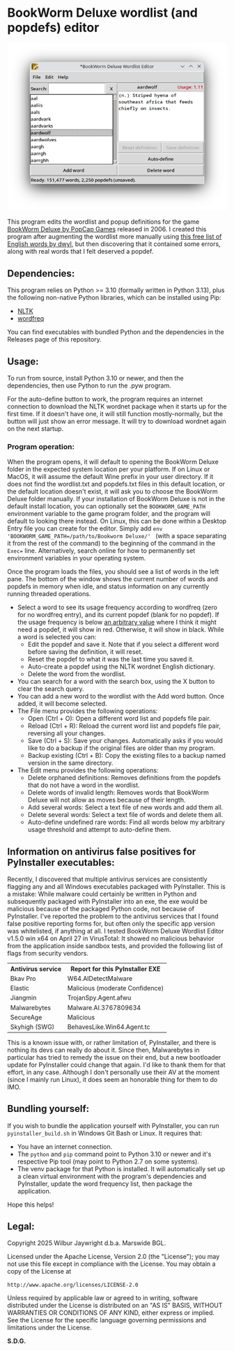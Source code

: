 # BookWorm Deluxe wordlist (and popdefs) editor

![Screenshot](main_window_screenshot.png "The main app window")

This program edits the wordlist and popup definitions for the game [BookWorm Deluxe by PopCap Games](https://oldgamesdownload.com/bookworm-deluxe/) released in 2006. I created this program after augmenting the wordlist more manually using [this free list of English words by dwyl](https://github.com/dwyl/english-words), but then discovering that it contained some errors, along with real words that I felt deserved a popdef.

## Dependencies:
This program relies on Python >= 3.10 (formally written in Python 3.13), plus the following non-native Python libraries, which can be installed using Pip:
- [NLTK](https://pypi.org/project/nltk/)
- [wordfreq](https://pypi.org/project/wordfreq/)

You can find executables with bundled Python and the dependencies in the Releases page of this repository.

## Usage:
To run from source, install Python 3.10 or newer, and then the dependencies, then use Python to run the .pyw program.

For the auto-define button to work, the program requires an internet connection to download the NLTK wordnet package when it starts up for the first time. If it doesn't have one, it will still function mostly-normally, but the button will just show an error message. It will try to download wordnet again on the next startup.

### Program operation:
When the program opens, it will default to opening the BookWorm Deluxe folder in the expected system location per your platform. If on Linux or MacOS, it will assume the default Wine prefix in your user directory. If it does not find the wordlist.txt and popdefs.txt files in this default location, or the default location doesn't exist, it will ask you to choose the BookWorm Deluxe folder manually. If your installation of BookWorm Deluxe is not in the default install location, you can optionally set the `BOOKWORM_GAME_PATH` environment variable to the game program folder, and the program will default to looking there instead. On Linux, this can be done within a Desktop Entry file you can create for the editor. Simply add `env 'BOOKWORM_GAME_PATH=/path/to/Bookworm Deluxe/' ` (with a space separating it from the rest of the command) to the beginning of the command in the `Exec=` line. Alternatively, search online for how to permanently set environment variables in your operating system.

Once the program loads the files, you should see a list of words in the left pane. The bottom of the window shows the current number of words and popdefs in memory when idle, and status information on any currently running threaded operations.
- Select a word to see its usage frequency according to wordfreq (zero for no wordfreq entry), and its current popdef (blank for no popdef). If the usage frequency is below [an arbitrary value](bookworm_utils.py#L76) where I think it might need a popdef, it will show in red. Otherwise, it will show in black. While a word is selected you can:
    - Edit the popdef and save it. Note that if you select a different word before saving the definition, it will reset.
    - Reset the popdef to what it was the last time you saved it.
    - Auto-create a popdef using the NLTK wordnet English dictionary.
    - Delete the word from the wordlist.
- You can search for a word with the search box, using the X button to clear the search query.
- You can add a new word to the wordlist with the Add word button. Once added, it will become selected.
- The File menu provides the following operations:
    - Open (Ctrl + O): Open a different word list and popdefs file pair.
    - Reload (Ctrl + R): Reload the current word list and popdefs file pair, reversing all your changes.
    - Save (Ctrl + S): Save your changes. Automatically asks if you would like to do a backup if the original files are older than my program.
    - Backup existing (Ctrl + B): Copy the existing files to a backup named version in the same directory.
- The Edit menu provides the following operations:
    - Delete orphaned definitions: Removes definitions from the popdefs that do not have a word in the wordlist.
    - Delete words of invalid length: Removes words that BookWorm Deluxe will not allow as moves because of their length.
    - Add several words: Select a text file of new words and add them all.
    - Delete several words: Select a text file of words and delete them all.
    - Auto-define undefined rare words: Find all words below my arbitrary usage threshold and attempt to auto-define them.

## Information on antivirus false positives for PyInstaller executables:

Recently, I discovered that multiple antivirus services are consistently flagging any and all Windows executables packaged with PyInstaller. This is a mistake: While malware could certainly be written in Python and subsequently packaged with PyInstaller into an exe, the exe would be malicious because of the packaged Python code, not because of PyInstaller. I've reported the problem to the antivirus services that I found false positive reporting forms for, but often only the specific app version was whitelisted, if anything at all. I tested BookWorm Deluxe Wordlist Editor v1.5.0 win x64 on April 27 in VirusTotal: It showed no malicious behavior from the application inside sandbox tests, and provided the following list of flags from security vendors.


<table>
    <tr>
        <th>Antivirus service</th>
        <th>Report for this PyInstaller EXE</th>
    </tr>
    <tr>
        <td>Bkav Pro</td>
        <td>W64.AIDetectMalware</td>
    </tr>
    <tr>
        <td>Elastic</td>
        <td>Malicious (moderate Confidence)</td>
    </tr>
    <tr>
        <td>Jiangmin</td>
        <td>TrojanSpy.Agent.afwu</td>
    </tr>
    <tr>
        <td>Malwarebytes</td>
        <td>Malware.AI.3767809634</td>
    </tr>
    <tr>
        <td>SecureAge</td>
        <td>Malicious</td>
    </tr>
    <tr>
        <td>Skyhigh (SWG)</td>
        <td>BehavesLike.Win64.Agent.tc</td>
    </tr>
</table>

This is a known issue with, or rather limitation of, PyInstaller, and there is nothing its devs can really do about it. Since then, Malwarebytes in particular has tried to remedy the issue on their end, but a new bootloader update for PyInstaller could change that again. I'd like to thank them for that effort, in any case. Although I don't personally use their AV at the moment (since I mainly run Linux), it does seem an honorable thing for them to do IMO.

## Bundling yourself:
If you wish to bundle the application yourself with PyInstaller, you can run `pyinstaller_build.sh` in Windows Git Bash or Linux. It requires that:
- You have an internet connection.
- The `python` and `pip` command point to Python 3.10 or newer and it's respective Pip tool (may point to Python 2.7 on some systems).
- The venv package for that Python is installed.
It will automatically set up a clean virtual environment with the program's dependencies and PyInstaller, update the word frequency list, then package the application.

Hope this helps!

## Legal:
Copyright 2025 Wilbur Jaywright d.b.a. Marswide BGL.

Licensed under the Apache License, Version 2.0 (the "License");
you may not use this file except in compliance with the License.
You may obtain a copy of the License at

    http://www.apache.org/licenses/LICENSE-2.0

Unless required by applicable law or agreed to in writing, software
distributed under the License is distributed on an "AS IS" BASIS,
WITHOUT WARRANTIES OR CONDITIONS OF ANY KIND, either express or implied.
See the License for the specific language governing permissions and
limitations under the License.

**S.D.G.**

